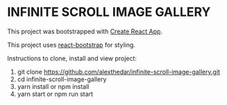 
# INFINITE SCROLL IMAGE GALLERY

This project was bootstrapped with [Create React App](https://github.com/facebookincubator/create-react-app).

This project uses [react-bootstrap](https://react-bootstrap.github.io/) for styling.

Instructions to clone, install and view project: 
1. git clone https://github.com/alexthedar/infinite-scroll-image-gallery.git
2. cd infinite-scroll-image-gallery
3. yarn install or npm install
4. yarn start or npm run start